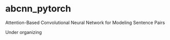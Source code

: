 # abcnn_pytorch
Attention-Based Convolutional Neural Network for Modeling Sentence Pairs

Under organizing
